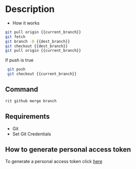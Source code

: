 
# Description

- How it works

```bash
git pull origin {{current_branch}}
git fetch
git branch -D {{dest_branch}}
git checkout {{dest_branch}}
git pull origin {{current_branch}}
```

If push is true

```bash
 git push
 git checkout {{current_branch}}
```

## Command

```bash
rit github merge branch
```

## Requirements

- Git
- Set Git Credentials

## How to generate personal access token

To generate a personal access token click
 [here](https://github.com/settings/tokens)
